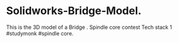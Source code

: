 # Solidworks-Bridge-Model.
This is the 3D model of a Bridge .
Spindle core contest 
Tech stack 1 
#studymonk #spindle core.
